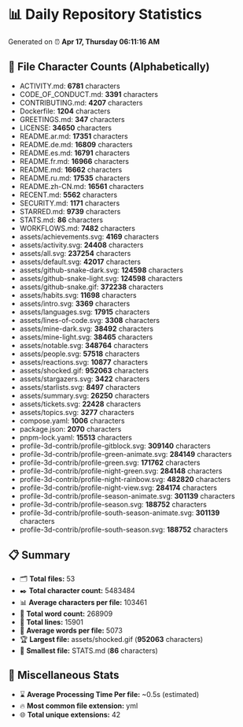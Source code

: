 # 📊 Daily Repository Statistics
Generated on ⏰ **Apr 17, Thursday 06:11:16 AM**

## 📂 File Character Counts (Alphabetically)
- ACTIVITY.md: **6781** characters
- CODE_OF_CONDUCT.md: **3391** characters
- CONTRIBUTING.md: **4207** characters
- Dockerfile: **1204** characters
- GREETINGS.md: **347** characters
- LICENSE: **34650** characters
- README.ar.md: **17351** characters
- README.de.md: **16809** characters
- README.es.md: **16791** characters
- README.fr.md: **16966** characters
- README.md: **16662** characters
- README.ru.md: **17535** characters
- README.zh-CN.md: **16561** characters
- RECENT.md: **5562** characters
- SECURITY.md: **1171** characters
- STARRED.md: **9739** characters
- STATS.md: **86** characters
- WORKFLOWS.md: **7482** characters
- assets/achievements.svg: **4169** characters
- assets/activity.svg: **24408** characters
- assets/all.svg: **237254** characters
- assets/default.svg: **42017** characters
- assets/github-snake-dark.svg: **124598** characters
- assets/github-snake-light.svg: **124598** characters
- assets/github-snake.gif: **372238** characters
- assets/habits.svg: **11698** characters
- assets/intro.svg: **3369** characters
- assets/languages.svg: **17915** characters
- assets/lines-of-code.svg: **3308** characters
- assets/mine-dark.svg: **38492** characters
- assets/mine-light.svg: **38465** characters
- assets/notable.svg: **348764** characters
- assets/people.svg: **57518** characters
- assets/reactions.svg: **10877** characters
- assets/shocked.gif: **952063** characters
- assets/stargazers.svg: **3422** characters
- assets/starlists.svg: **8497** characters
- assets/summary.svg: **26250** characters
- assets/tickets.svg: **22428** characters
- assets/topics.svg: **3277** characters
- compose.yaml: **1006** characters
- package.json: **2070** characters
- pnpm-lock.yaml: **15513** characters
- profile-3d-contrib/profile-gitblock.svg: **309140** characters
- profile-3d-contrib/profile-green-animate.svg: **284149** characters
- profile-3d-contrib/profile-green.svg: **171762** characters
- profile-3d-contrib/profile-night-green.svg: **284148** characters
- profile-3d-contrib/profile-night-rainbow.svg: **482820** characters
- profile-3d-contrib/profile-night-view.svg: **284174** characters
- profile-3d-contrib/profile-season-animate.svg: **301139** characters
- profile-3d-contrib/profile-season.svg: **188752** characters
- profile-3d-contrib/profile-south-season-animate.svg: **301139** characters
- profile-3d-contrib/profile-south-season.svg: **188752** characters

## 📋 Summary
- 🗂️ **Total files:** 53
- ✒️ **Total character count:** 5483484
- 📊 **Average characters per file:** 103461
- 📝 **Total word count:** 268909
- 🧾 **Total lines:** 15901
- 📐 **Average words per file:** 5073
- 🏆 **Largest file:** assets/shocked.gif (**952063** characters)
- 🥉 **Smallest file:** STATS.md (**86** characters)

## 🌟 Miscellaneous Stats
- ⌛ **Average Processing Time Per file:** ~0.5s (estimated)
- 🔥 **Most common file extension:** yml
- 🌐 **Total unique extensions:** 42
